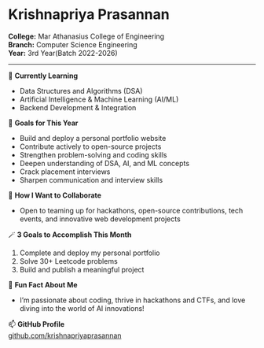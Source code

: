 # Krishnapriya Prasannan

**College:** Mar Athanasius College of Engineering  
**Branch:** Computer Science Engineering  
**Year:** 3rd Year(Batch 2022-2026)

---

🌱 **Currently Learning**  
- Data Structures and Algorithms (DSA)  
- Artificial Intelligence & Machine Learning (AI/ML)  
- Backend Development & Integration

🎯 **Goals for This Year**  
- Build and deploy a personal portfolio website  
- Contribute actively to open-source projects  
- Strengthen problem-solving and coding skills  
- Deepen understanding of DSA, AI, and ML concepts  
- Crack placement interviews  
- Sharpen communication and interview skills

👯 **How I Want to Collaborate**  
- Open to teaming up for hackathons, open-source contributions, tech events, and innovative web development projects

🪄 **3 Goals to Accomplish This Month**  
1. Complete and deploy my personal portfolio  
2. Solve 30+ Leetcode problems  
3. Build and publish a meaningful project

💬 **Fun Fact About Me**  
- I’m passionate about coding, thrive in hackathons and CTFs, and love diving into the world of AI innovations!

📫 **GitHub Profile**  
[github.com/krishnapriyaprasannan](https://github.com/krishnapriyaprasannan)
